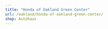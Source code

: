 ```yaml
---
title: "Honda of Oakland Green Center"
url: /oakland/honda-of-oakland-green-center/
shop: Autohaus
---
```

